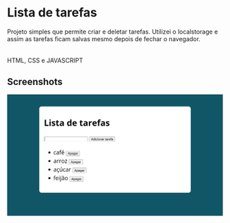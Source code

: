 
# Lista de tarefas 
Projeto simples que permite criar e deletar tarefas. Utilizei o localstorage e assim as tarefas ficam salvas mesmo depois de fechar o navegador.
######
HTML, CSS e JAVASCRIPT

## Screenshots
![App Screenshot](https://github.com/Lul4t3ch/lista-de-tarefas-/blob/main/screenshot/lista-de-tarefas.png?raw=true)




